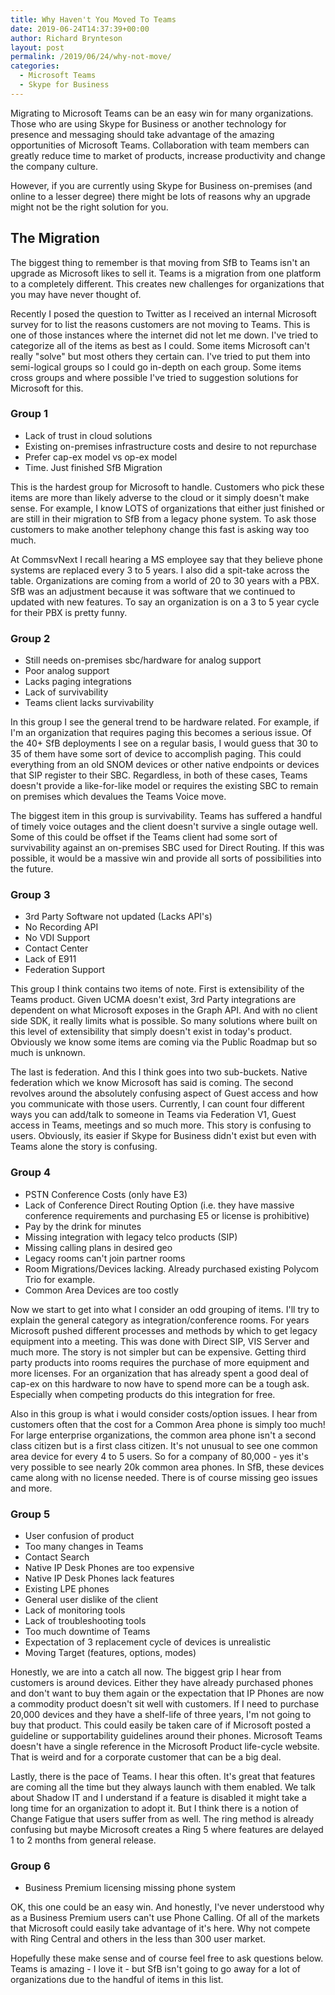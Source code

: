 ```yaml
---
title: Why Haven't You Moved To Teams
date: 2019-06-24T14:37:39+00:00
author: Richard Brynteson
layout: post
permalink: /2019/06/24/why-not-move/
categories:
  - Microsoft Teams
  - Skype for Business
---
```


Migrating to Microsoft Teams can be an easy win for many organizations.  Those who are using Skype for Business or another technology for presence and messaging should take advantage of the amazing opportunities of Microsoft Teams.  Collaboration with team members can greatly reduce time to market of products, increase productivity and change the company culture.

However, if you are currently using Skype for Business on-premises (and online to a lesser degree) there might be lots of reasons why an upgrade might not be the right solution for you.

## The Migration

The biggest thing to remember is that moving from SfB to Teams isn't an upgrade as Microsoft likes to sell it.  Teams is a migration from one platform to a completely different.  This creates new challenges for organizations that you may have never thought of.

Recently I posed the question to Twitter as I received an internal Microsoft survey for to list the reasons customers are not moving to Teams.  This is one of those instances where the internet did not let me down.  I've tried to categorize all of the items as best as I could.  Some items Microsoft can't really "solve" but most others they certain can.  I've tried to put them into semi-logical groups so I could go in-depth on each group.  Some items cross groups and where possible I've tried to suggestion solutions for Microsoft for this.

### Group 1

- Lack of trust in cloud solutions
- Existing on-premises infrastructure costs and desire to not repurchase
- Prefer cap-ex model vs op-ex model
- Time.  Just finished SfB Migration

This is the hardest group for Microsoft to handle.  Customers who pick these items are more than likely adverse to the cloud or it simply doesn't make sense.  For example, I know LOTS of organizations that either just finished or are still in their migration to SfB from a legacy phone system.  To ask those customers to make another telephony change this fast is asking way too much.

At CommsvNext I recall hearing a MS employee say that they believe phone systems are replaced every 3 to 5 years.  I also did a spit-take across the table.  Organizations are coming from a world of 20 to 30 years with a PBX.  SfB was an adjustment because it was software that we continued to updated with new features.  To say an organization is on a 3 to 5 year cycle for their PBX is pretty funny.

### Group 2

- Still needs on-premises sbc/hardware for analog support
- Poor analog support
- Lacks paging integrations
- Lack of survivability
- Teams client lacks survivability

In this group I see the general trend to be hardware related.  For example, if I'm an organization that requires paging this becomes a serious issue.  Of the 40+ SfB deployments I see on a regular basis, I would guess that 30 to 35 of them have some sort of device to accomplish paging.  This could everything from an old SNOM devices or other native endpoints or devices that SIP register to their SBC.  Regardless, in both of these cases, Teams doesn't provide a like-for-like model or requires the existing SBC to remain on premises which devalues the Teams Voice move.

The biggest item in this group is survivability.  Teams has suffered a handful of timely voice outages and the client doesn't survive a single outage well.  Some of this could be offset if the Teams client had some sort of survivability against an on-premises SBC used for Direct Routing.  If this was possible, it would be a massive win and provide all sorts of possibilities into the future.

### Group 3

- 3rd Party Software not updated (Lacks API's)
- No Recording API
- No VDI Support
- Contact Center
- Lack of E911
- Federation Support

This group I think contains two items of note.  First is extensibility of the Teams product.  Given UCMA doesn't exist, 3rd Party integrations are dependent on what Microsoft exposes in the Graph API.  And with no client side SDK, it really limits what is possible.  So many solutions where built on this level of extensibility that simply doesn't exist in today's product.  Obviously we know some items are coming via the Public Roadmap but so much is unknown.

The last is federation.  And this I think goes into two sub-buckets.  Native federation which we know Microsoft has said is coming.  The second revolves around the absolutely confusing aspect of Guest access and how you communicate with those users.  Currently, I can count four different ways you can add/talk to someone in Teams via Federation V1, Guest access in Teams, meetings and so much more.  This story is confusing to users.  Obviously, its easier if Skype for Business didn't exist but even with Teams alone the story is confusing.

### Group 4

- PSTN Conference Costs (only have E3)
- Lack of Conference Direct Routing Option (i.e. they have massive conference requirements and purchasing E5 or license is prohibitive)
- Pay by the drink for minutes
- Missing integration with legacy telco products (SIP)
- Missing calling plans in desired geo
- Legacy rooms can't join partner rooms
- Room Migrations/Devices lacking.  Already purchased existing Polycom Trio for example.
- Common Area Devices are too costly

Now we start to get into what I consider an odd grouping of items.  I'll try to explain the general category as integration/conference rooms.  For years Microsoft pushed different processes and methods by which to get legacy equipment into a meeting.  This was done with Direct SIP, VIS Server and much more.  The story is not simpler but can be expensive.  Getting third party products into rooms requires the purchase of more equipment and more licenses.  For an organization that has already spent a good deal of cap-ex on this hardware to now have to spend more can be a tough ask.  Especially when competing products do this integration for free.

Also in this group is what i would consider costs/option issues.  I hear from customers often that the cost for a Common Area phone is simply too much!  For large enterprise organizations, the common area phone isn't a second class citizen but is a first class citizen.  It's not unusual to see one common area device for every 4 to 5 users.  So for a company of 80,000 - yes it's very possible to see nearly 20k common area phones.  In SfB, these devices came along with no license needed.  There is of course missing geo issues and more.

### Group 5

- User confusion of product
- Too many changes in Teams
- Contact Search
- Native IP Desk Phones are too expensive
- Native IP Desk Phones lack features
- Existing LPE phones
- General user dislike of the client
- Lack of monitoring tools
- Lack of troubleshooting tools
- Too much downtime of Teams
- Expectation of 3 replacement cycle of devices is unrealistic
- Moving Target (features, options, modes)

Honestly, we are into a catch all now.  The biggest grip I hear from customers is around devices.  Either they have already purchased phones and don't want to buy them again or the expectation that IP Phones are now a commodity product doesn't sit well with customers.  If I need to purchase 20,000 devices and they have a shelf-life of three years, I'm not going to buy that product.  This could easily be taken care of if Microsoft posted a guideline or supportability guidelines around their phones.  Microsoft Teams doesn't have a single reference in the Microsoft Product life-cycle website.  That is weird and for a corporate customer that can be a big deal.

Lastly, there is the pace of Teams.  I hear this often.  It's great that features are coming all the time but they always launch with them enabled.  We talk about Shadow IT and I understand if a feature is disabled it might take a long time for an organization to adopt it.  But I think there is a notion of Change Fatigue that users suffer from as well.  The ring method is already confusing but maybe Microsoft creates a Ring 5 where features are delayed 1 to 2 months from general release.

### Group 6

- Business Premium licensing missing phone system

OK, this one could be an easy win.  And honestly, I've never understood why as a Business Premium users can't use Phone Calling.  Of all of the markets that Microsoft could easily take advantage of it's here.  Why not compete with Ring Central and others in the less than 300 user market.

Hopefully these make sense and of course feel free to ask questions below.  Teams is amazing - I love it - but SfB isn't going to go away for a lot of organizations due to the handful of items in this list.
